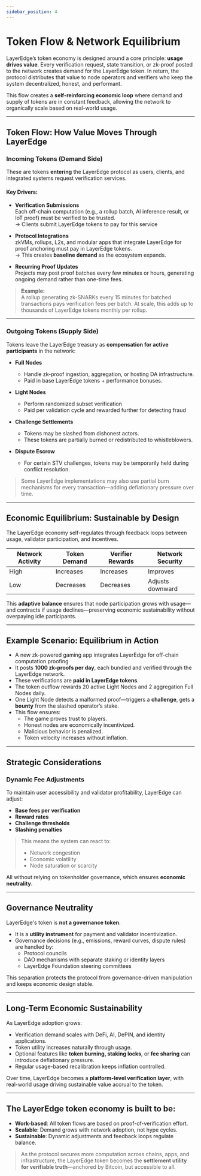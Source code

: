 ```yaml
---
sidebar_position: 4
---
```


# Token Flow & Network Equilibrium

LayerEdge’s token economy is designed around a core principle: **usage drives value**. Every verification request, state transition, or zk-proof posted to the network creates demand for the LayerEdge token. In return, the protocol distributes that value to node operators and verifiers who keep the system decentralized, honest, and performant.

This flow creates a **self-reinforcing economic loop** where demand and supply of tokens are in constant feedback, allowing the network to organically scale based on real-world usage.

---

## Token Flow: How Value Moves Through LayerEdge

### Incoming Tokens (Demand Side)

These are tokens **entering** the LayerEdge protocol as users, clients, and integrated systems request verification services.

#### Key Drivers:

- **Verification Submissions**\
  Each off-chain computation (e.g., a rollup batch, AI inference result, or IoT proof) must be verified to be trusted.\
  → Clients submit LayerEdge tokens to pay for this service

- **Protocol Integrations**\
  zkVMs, rollups, L2s, and modular apps that integrate LayerEdge for proof anchoring must pay in LayerEdge tokens.\
  → This creates **baseline demand** as the ecosystem expands.

- **Recurring Proof Updates**\
  Projects may post proof batches every few minutes or hours, generating ongoing demand rather than one-time fees.

> **Example:**\
A rollup generating zk-SNARKs every 15 minutes for batched transactions pays verification fees per batch. At scale, this adds up to thousands of LayerEdge tokens monthly per rollup.

---

### Outgoing Tokens (Supply Side)

Tokens leave the LayerEdge treasury as **compensation for active participants** in the network:

- **Full Nodes**
  - Handle zk-proof ingestion, aggregation, or hosting DA infrastructure.
  - Paid in base LayerEdge tokens + performance bonuses.

- **Light Nodes**
  - Perform randomized subset verification
  - Paid per validation cycle and rewarded further for detecting fraud

- **Challenge Settlements**
  - Tokens may be slashed from dishonest actors.
  - These tokens are partially burned or redistributed to whistleblowers.

- **Dispute Escrow**
  - For certain STV challenges, tokens may be temporarily held during conflict resolution.

> Some LayerEdge implementations may also use partial burn mechanisms for every transaction—adding deflationary pressure over time.

---

## Economic Equilibrium: Sustainable by Design

The LayerEdge economy self-regulates through feedback loops between usage, validator participation, and incentives.

| Network Activity | Token Demand | Verifier Rewards | Network Security |
|------------------|--------------|------------------|------------------|
| High             | Increases    | Increases        | Improves         |
| Low              | Decreases    | Decreases        | Adjusts downward |

This **adaptive balance** ensures that node participation grows with usage—and contracts if usage declines—preserving economic sustainability without overpaying idle participants.

---

## Example Scenario: Equilibrium in Action

- A new zk-powered gaming app integrates LayerEdge for off-chain computation proofing
- It posts **1000 zk-proofs per day**, each bundled and verified through the LayerEdge network.
- These verifications are **paid in LayerEdge tokens**.
- The token outflow rewards 20 active Light Nodes and 2 aggregation Full Nodes daily.
- One Light Node detects a malformed proof—triggers a **challenge**, gets a **bounty** from the slashed operator’s stake.
- This flow ensures:
  - The game proves trust to players.
  - Honest nodes are economically incentivized.
  - Malicious behavior is penalized.
  - Token velocity increases without inflation.

---

## Strategic Considerations

### Dynamic Fee Adjustments

To maintain user accessibility and validator profitability, LayerEdge can adjust:

- **Base fees per verification**
- **Reward rates**
- **Challenge thresholds**
- **Slashing penalties**

> This means the system can react to:
> - Network congestion
> - Economic volatility
> - Node saturation or scarcity

All without relying on tokenholder governance, which ensures **economic neutrality**.

---

## Governance Neutrality

LayerEdge's token is **not a governance token**.

- It is a **utility instrument** for payment and validator incentivization.
- Governance decisions (e.g., emissions, reward curves, dispute rules) are handled by:
  - Protocol councils
  - DAO mechanisms with separate staking or identity layers
  - LayerEdge Foundation steering committees

This separation protects the protocol from governance-driven manipulation and keeps economic design stable.

---

## Long-Term Economic Sustainability

As LayerEdge adoption grows:

- Verification demand scales with DeFi, AI, DePIN, and identity applications.
- Token utility increases naturally through usage.
- Optional features like **token burning, staking locks**, or **fee sharing** can introduce deflationary pressure.
- Regular usage-based recalibration keeps inflation controlled.

Over time, LayerEdge becomes a **platform-level verification layer**, with real-world usage driving sustainable value accrual to the token.

---

## The LayerEdge token economy is built to be:

- **Work-based**: All token flows are based on proof-of-verification effort.
- **Scalable**: Demand grows with network adoption, not hype cycles.
- **Sustainable**: Dynamic adjustments and feedback loops regulate balance.

> As the protocol secures more computation across chains, apps, and infrastructure, the LayerEdge token becomes the **settlement utility for verifiable truth**—anchored by Bitcoin, but accessible to all.